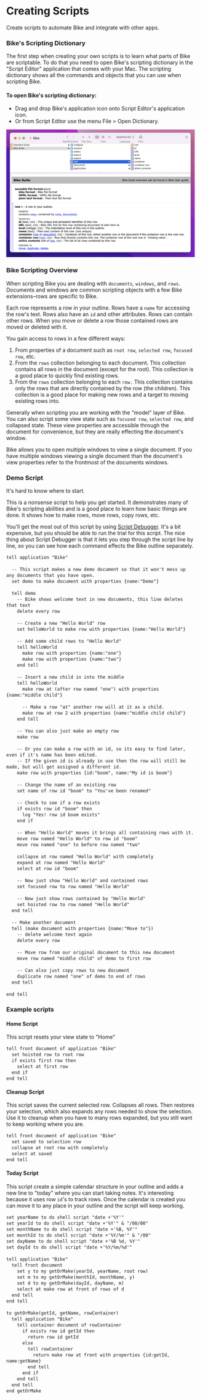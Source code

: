 # Creating Scripts

Create scripts to automate Bike and integrate with other apps.

### Bike's Scripting Dictionary

The first step when creating your own scripts is to learn what parts of Bike are scriptable. To do that you need to open Bike's scripting dictionary in the "Script Editor" application that comes with your Mac. The scripting dictionary shows all the commands and objects that you can use when scripting Bike.

#### To open Bike's scripting dictionary:

* Drag and drop Bike's application icon onto Script Editor's application icon.
* Or from Script Editor use the menu File > Open Dictionary.

![](<../.gitbook/assets/Screen Shot 2022-05-05 at 12.20.00 PM.png>)

### Bike Scripting Overview

When scripting Bike you are dealing with `documents`, `windows`, and `rows`. Documents and windows are common scripting objects with a few Bike extensions–rows are specific to Bike.

Each row represents a row in your outline. Rows have a `name` for accessing the row's text. Rows also have an `id` and other attributes. Rows can contain other rows. When you move or delete a row those contained rows are moved or deleted with it.

You gain access to rows in a few different ways:

1. From properties of a document such as `root row`, `selected row`, `focused row`, etc.
2. From the `rows` collection belonging to each document. This collection contains all rows in the document (except for the root). This collection is a good place to quickly find existing rows.
3. From the `rows` collection belonging to each `row.` This collection contains only the rows that are directly contained by the row (the children). This collection is a good place for making new rows and a target to moving existing rows into.

Generally when scripting you are working with the "model" layer of Bike. You can also script some view state such as `focused row`,  `selected row`, and collapsed state. These view properties are accessible through the document for convenience, but they are really effecting the document's window.&#x20;

Bike allows you to open multiple windows to view a single document. If you have multiple windows viewing a single document than the document's view properties refer to the frontmost of the documents windows.

### Demo Script

It's hard to know where to start.

This is a nonsense script to help you get started. It demonstrates many of Bike's scripting abilities and is a good place to learn how basic things are done. It shows how to make rows, move rows, copy rows, etc.

You'll get the most out of this script by using [Script Debugger](https://latenightsw.com). It's a bit expensive, but you should be able to run the trial for this script. The nice thing about Script Debugger is that it lets you step through the script line by line, so you can see how each command effects the Bike outline separately.

```
tell application "Bike"
  
  -- This script makes a new demo document so that it won't mess up any documents that you have open.
  set demo to make document with properties {name:"Demo"}
  
  tell demo
    -- Bike shows welcome text in new documents, this line deletes that text
    delete every row
    
    -- Create a new "Hello World" row
    set helloWorld to make row with properties {name:"Hello World"}
    
    -- Add some child rows to "Hello World"
    tell helloWorld
      make row with properties {name:"one"}
      make row with properties {name:"two"}
    end tell
    
    -- Insert a new child in into the middle
    tell helloWorld
      make row at (after row named "one") with properties {name:"middle child"}
      
      -- Make a row "at" another row will at it as a child.
      make row at row 2 with properties {name:"middle child child"}
    end tell
    
    -- You can also just make an empty row
    make row
    
    -- Or you can make a row with an id, so its easy to find later, even if it's name has been edited.
    -- If the given id is already in use then the row will still be made, but will get assigned a different id.
    make row with properties {id:"boom", name:"My id is boom"}
    
    -- Change the name of an existing row
    set name of row id "boom" to "You've been renamed"
    
    -- Check to see if a row exists
    if exists row id "boom" then
      log "Yes! row id boom exists"
    end if
    
    -- When "Hello World" moves it brings all containing rows with it.
    move row named "Hello World" to row id "boom"
    move row named "one" to before row named "two"
    
    collapse at row named "Hello World" with completely
    expand at row named "Hello World"
    select at row id "boom"
    
    -- Now just show "Hello World" and contained rows
    set focused row to row named "Hello World"
    
    -- Now just show rows contained by "Hello World"
    set hoisted row to row named "Hello World"
  end tell
  
  -- Make another document
  tell (make document with properties {name:"Move to"})
    -- delete welcome text again
    delete every row
    
    -- Move row from our original document to this new document
    move row named "middle child" of demo to first row
    
    -- Can also just copy rows to new document
    duplicate row named "one" of demo to end of rows
  end tell
  
end tell
```

### Example scripts

#### Home Script

This script resets your view state to "Home"

```
tell front document of application "Bike"
  set hoisted row to root row
  if exists first row then
    select at first row
  end if
end tell
```

#### Cleanup Script

This script saves the current selected row. Collapses all rows. Then restores your selection, which also expands any rows needed to show the selection. Use it to cleanup when you have to many rows expanded, but you still want to keep working where you are.

```
tell front document of application "Bike"
  set saved to selection row
  collapse at root row with completely
  select at saved
end tell
```

#### Today Script

This script create a simple calendar structure in your outline and adds a new line to "today" where you can start taking notes. It's interesting because it uses row `id`'s to track rows. Once the calendar is created you can move it to any place in your outline and the script will keep working.

```
set yearName to do shell script "date +'%Y'"
set yearId to do shell script "date +'%Y'" & "/00/00"
set monthName to do shell script "date +'%B, %Y'"
set monthId to do shell script "date +'%Y/%m'" & "/00"
set dayName to do shell script "date +'%B %d, %Y'"
set dayId to do shell script "date +'%Y/%m/%d'"

tell application "Bike"
  tell front document
    set y to my getOrMake(yearId, yearName, root row)
    set m to my getOrMake(monthId, monthName, y)
    set d to my getOrMake(dayId, dayName, m)
    select at make row at front of rows of d
  end tell
end tell

to getOrMake(getId, getName, rowContainer)
  tell application "Bike"
    tell container document of rowContainer
      if exists row id getId then
        return row id getId
      else
        tell rowContainer
          return make row at front with properties {id:getId, name:getName}
        end tell
      end if
    end tell
  end tell
end getOrMake

```
